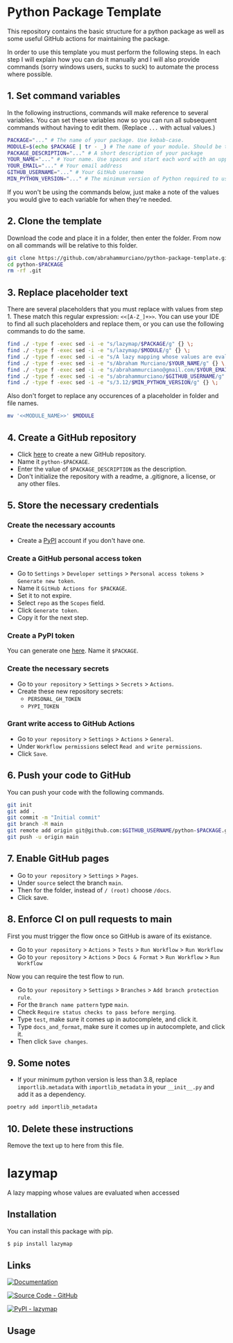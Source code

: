 # Python Package Template

This repository contains the basic structure for a python package as well as some useful GitHub actions for maintaining the package.

In order to use this template you must perform the following steps. In each step I will explain how you can do it manually and I will also provide commands (sorry windows users, sucks to suck) to automate the process where possible.

## 1. Set command variables

In the following instructions, commands will make reference to several variables. You can set these variables now so you can run all subsequent commands without having to edit them. (Replace `...` with actual values.)

```sh
PACKAGE="..." # The name of your package. Use kebab-case.
MODULE=$(echo $PACKAGE | tr - _) # The name of your module. Should be the package name in snake_case.
PACKAGE_DESCRIPTION="..." # A short description of your package
YOUR_NAME="..." # Your name. Use spaces and start each word with an uppercase letter
YOUR_EMAIL="..." # Your email address
GITHUB_USERNAME="..." # Your GitHub username
MIN_PYTHON_VERSION="..." # The minimum version of Python required to use this package
```

If you won't be using the commands below, just make a note of the values you would give to each variable for when they're needed.

## 2. Clone the template

Download the code and place it in a folder, then enter the folder. From now on all commands will be relative to this folder.

```sh
git clone https://github.com/abrahammurciano/python-package-template.git python-$PACKAGE
cd python-$PACKAGE
rm -rf .git
```

## 3. Replace placeholder text

There are several placeholders that you must replace with values from step 1. These match this regular expression: `<<[A-Z_]+>>`. You can use your IDE to find all such placeholders and replace them, or you can use the following commands to do the same.

```sh
find ./ -type f -exec sed -i -e "s/lazymap/$PACKAGE/g" {} \;
find ./ -type f -exec sed -i -e "s/lazymap/$MODULE/g" {} \;
find ./ -type f -exec sed -i -e "s/A lazy mapping whose values are evaluated when accessed/$PACKAGE_DESCRIPTION/g" {} \;
find ./ -type f -exec sed -i -e "s/Abraham Murciano/$YOUR_NAME/g" {} \;
find ./ -type f -exec sed -i -e "s/abrahammurciano@gmail.com/$YOUR_EMAIL/g" {} \;
find ./ -type f -exec sed -i -e "s/abrahammurciano/$GITHUB_USERNAME/g" {} \;
find ./ -type f -exec sed -i -e "s/3.12/$MIN_PYTHON_VERSION/g" {} \;
```

Also don't forget to replace any occurences of a placeholder in folder and file names.

```sh
mv '<<MODULE_NAME>>' $MODULE
```

## 4. Create a GitHub repository

- Click [here](https://github.com/new) to create a new GitHub repository.
- Name it `python-$PACKAGE`.
- Enter the value of `$PACKAGE_DESCRIPTION` as the description.
- Don't initialize the repository with a readme, a .gitignore, a license, or any other files.

## 5. Store the necessary credentials

### Create the necessary accounts
- Create a [PyPI](https://pypi.org/account/register/) account if you don't have one.

### Create a GitHub personal access token
- Go to `Settings` > `Developer settings` > `Personal access tokens` > `Generate new token`.
- Name it `GitHub Actions for $PACKAGE`.
- Set it to not expire.
- Select `repo` as the `Scopes` field.
- Click `Generate token`.
- Copy it for the next step.

### Create a PyPI token
You can generate one [here](https://pypi.org/manage/account/). Name it `$PACKAGE`.

### Create the necessary secrets
- Go to `your repository` > `Settings` > `Secrets` > `Actions`.
- Create these new repository secrets:
	- `PERSONAL_GH_TOKEN`
	- `PYPI_TOKEN`

### Grant write access to GitHub Actions
- Go to `your repository` > `Settings` > `Actions` > `General`.
- Under `Workflow permissions` select `Read and write permissions`.
- Click `Save`.

## 6. Push your code to GitHub

You can push your code with the following commands.

```sh
git init
git add .
git commit -m "Initial commit"
git branch -M main
git remote add origin git@github.com:$GITHUB_USERNAME/python-$PACKAGE.git
git push -u origin main
```

## 7. Enable GitHub pages

- Go to `your repository` > `Settings` > `Pages`.
- Under `source` select the branch `main`.
- Then for the folder, instead of `/ (root)` choose `/docs`.
- Click save.

## 8. Enforce CI on pull requests to main

First you must trigger the flow once so GitHub is aware of its existance.

- Go to `your repository` > `Actions` > `Tests` > `Run Workflow` > `Run Workflow`
- Go to `your repository` > `Actions` > `Docs & Format` > `Run Workflow` > `Run Workflow`

Now you can require the test flow to run.

- Go to `your repository` > `Settings` > `Branches` > `Add branch protection rule`.
- For the `Branch name pattern` type `main`.
- Check `Require status checks to pass before merging`.
- Type `test`, make sure it comes up in autocomplete, and click it.
- Type `docs_and_format`, make sure it comes up in autocomplete, and click it.
- Then click `Save changes`.

## 9. Some notes

- If your minimum python version is less than 3.8, replace `importlib.metadata` with `importlib_metadata` in your `__init__.py` and add it as a dependency.
```sh
poetry add importlib_metadata
```

## 10. Delete these instructions

Remove the text up to here from this file.

# lazymap
A lazy mapping whose values are evaluated when accessed

## Installation

You can install this package with pip.
```sh
$ pip install lazymap
```

## Links

[![Documentation](https://img.shields.io/badge/Documentation-C61C3E?style=for-the-badge&logo=Read+the+Docs&logoColor=%23FFFFFF)](https://abrahammurciano.github.io/python-lazymap)

[![Source Code - GitHub](https://img.shields.io/badge/Source_Code-GitHub-181717?style=for-the-badge&logo=GitHub&logoColor=%23FFFFFF)](https://github.com/abrahammurciano/python-lazymap.git)

[![PyPI - lazymap](https://img.shields.io/badge/PyPI-lazymap-006DAD?style=for-the-badge&logo=PyPI&logoColor=%23FFD242)](https://pypi.org/project/lazymap/)

## Usage
